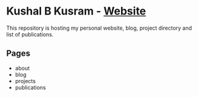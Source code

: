 # Kushal B Kusram - [Website](kushalbkusram.github.io)

This repository is hosting my personal website, blog, project directory and list of publications. 

## Pages
- about
- blog
- projects
- publications